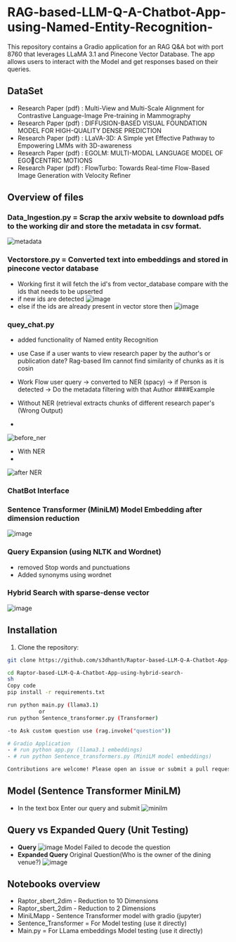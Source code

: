 # RAG-based-LLM-Q-A-Chatbot-App-using-Named-Entity-Recognition-

This repository contains a Gradio application for an RAG Q&A bot with port 8760 that leverages LLaMA 3.1 and Pinecone Vector Database. The app allows users to interact with the Model and get responses based on their queries.

## DataSet

- Research Paper (pdf) : Multi-View and Multi-Scale Alignment for Contrastive Language-Image Pre-training in Mammography
- Research Paper (pdf) : DIFFUSION-BASED VISUAL FOUNDATION MODEL FOR HIGH-QUALITY DENSE PREDICTION
- Research Paper (pdf) : LLaVA-3D: A Simple yet Effective Pathway to Empowering LMMs with 3D-awareness
- Research Paper (pdf) : EGOLM: MULTI-MODAL LANGUAGE MODEL OF EGOCENTRIC MOTIONS
- Research Paper (pdf) : FlowTurbo: Towards Real-time Flow-Based Image Generation with Velocity Refiner

## Overview of files
### Data_Ingestion.py = Scrap the arxiv website to download pdfs to the working dir and store the metadata in csv format.
![metadata](https://github.com/user-attachments/assets/e314da9e-07a0-473a-9f5e-f1d8ea588690)

### Vectorstore.py = Converted text into embeddings and stored in pinecone vector database
- Working first it will fetch the id's from vector_database compare with the ids that needs to be upserted
- if new ids are detected
![image](https://github.com/user-attachments/assets/cabe362b-16e9-4717-ba55-de17440471e9)
- else if the ids are already present in vector store then
![image](https://github.com/user-attachments/assets/9dd60749-f4f6-4f9d-a729-0db3734f0b15)

### quey_chat.py 
- added functionality of Named entity Recognition
- use Case if a user wants to view research paper by the author's or publication date? Rag-based llm cannot find similarity of chunks as it is cosin
- Work Flow user query -> converted to NER (spacy) -> if Person is detected -> Do the metadata filtering with that Author
####Example

- Without NER (retrieval extracts chunks of different research paper's (Wrong Output)
- 
![before_ner](https://github.com/user-attachments/assets/e97a25c9-a1b1-484d-9ec4-344dc6a7c953)
- With NER
- 
![after NER](https://github.com/user-attachments/assets/e6eef061-123a-4479-94c4-3c65b4990701)

### ChatBot Interface 
  
### Sentence Transformer (MiniLM) Model Embedding after dimension reduction
![image](https://github.com/user-attachments/assets/fb82b515-3bfc-47cb-96fb-21694d65dde1)

### Query Expansion (using NLTK and Wordnet)
- removed Stop words and punctuations
- Added synonyms using wordnet

### Hybrid Search with sparse-dense vector

![image](https://github.com/user-attachments/assets/4ad8c914-746a-4072-b1c4-e93a57066a68)

## Installation

1. Clone the repository:

```sh
git clone https://github.com/s3dhanth/Raptor-based-LLM-Q-A-Chatbot-App-using-hybrid-search-.git

cd Raptor-based-LLM-Q-A-Chatbot-App-using-hybrid-search-
sh
Copy code
pip install -r requirements.txt

run python main.py (llama3.1)
          or
run python Sentence_transformer.py (Transformer)

-to Ask custom question use (rag.invoke("question")) 

# Gradio Application
- # run python app.py (llama3.1 embeddings)
- # run python Sentence_transformers.py (MiniLM model embeddings)

Contributions are welcome! Please open an issue or submit a pull request for any improvements or bug fixes.
```
## Model (Sentence Transformer MiniLM) 
- In the text box Enter our query and submit 
![minilm](https://github.com/user-attachments/assets/cd40599d-2576-43c2-b099-99b760715919)

## Query vs Expanded Query (Unit Testing)
- **Query**
![image](https://github.com/user-attachments/assets/6cef66d0-f892-4462-b091-03ae6f4b03f4)
Model Failed to decode the question
- **Expanded Query**
Original Question(Who is the owner of the dining venue?)
![image](https://github.com/user-attachments/assets/42bc3fd5-af7c-4f67-8c8a-1ad0b074c63a)


## Notebooks overview
- Raptor_sbert_2dim -   Reduction to 10 Dimensions
- Raptor_sbert_2dim -   Reduction to 2 Dimensions
- MiniLMapp - Sentence Transformer model with gradio (jupyter)
- Sentence_Transformer = For Model testing (use it directly)
- Main.py = For LLama embeddings Model testing (use it directly)
  
